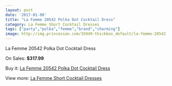 ```yaml
---
layout: post
date: '2017-01-08'
title: "La Femme 20542 Polka Dot Cocktail Dress"
category: La Femme Short Cocktail Dresses
tags: ["party","polka","femme","brand","charming"]
image: http://img.princessan.com/35949-thickbox_default/la-femme-20542-polka-dot-cocktail-dress.jpg
---
```

La Femme 20542 Polka Dot Cocktail Dress

On Sales: **$317.99**
<a href="https://www.princessan.com/en/16793-la-femme-20542-polka-dot-cocktail-dress.html"><amp-img layout="responsive" width="600" height="600" src="//img.princessan.com/35949-thickbox_default/la-femme-20542-polka-dot-cocktail-dress.jpg" alt="La Femme 20542 Polka Dot Cocktail Dress 0" /></a>
<a href="https://www.princessan.com/en/16793-la-femme-20542-polka-dot-cocktail-dress.html"><amp-img layout="responsive" width="600" height="600" src="//img.princessan.com/35950-thickbox_default/la-femme-20542-polka-dot-cocktail-dress.jpg" alt="La Femme 20542 Polka Dot Cocktail Dress 1" /></a>

Buy it: [La Femme 20542 Polka Dot Cocktail Dress](https://www.princessan.com/en/16793-la-femme-20542-polka-dot-cocktail-dress.html "La Femme 20542 Polka Dot Cocktail Dress")

View more: [La Femme Short Cocktail Dresses](https://www.princessan.com/en/140- "La Femme Short Cocktail Dresses")